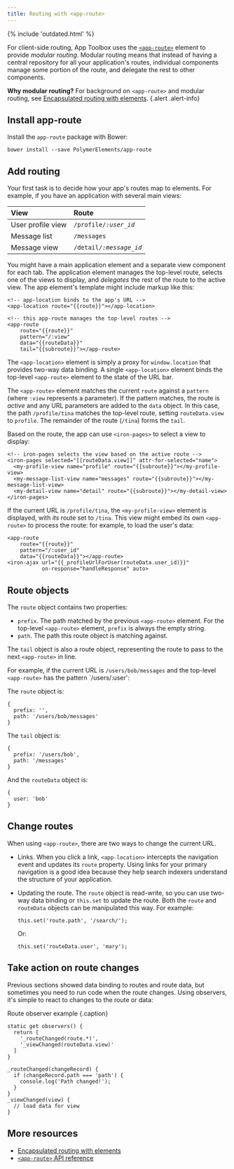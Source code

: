 ```yaml
---
title: Routing with <app-route>
---
```


<!-- toc -->

<div>
{% include 'outdated.html' %}
</div>

For client-side routing, App Toolbox uses the
[`<app-route>`](https://www.webcomponents.org/element/PolymerElements/app-route) element to provide
_modular routing_. Modular routing means that instead of having a central repository for all your
application's routes, individual components manage some portion of the route, and delegate the rest
to other components.

**Why modular routing?** For background on `<app-route>` and modular routing, see
[Encapsulated routing with elements](/blog/routing).
{.alert .alert-info}

## Install app-route

Install the `app-route` package with Bower:

    bower install --save PolymerElements/app-route

## Add routing

Your first task is to decide how your app's routes map to elements. For example, if you have an
application with several main views:

| View | Route |
| :--- | :---- |
| User profile view | <code>/profile/<var>:user_id</var></code> |
| Message list | <code>/messages</code> |
| Message view | <code>/detail/<var>:message_id</var></code> |

You might have a main application element and a separate view component for each tab. The application
element manages the top-level route, selects one of the views to display, and _delegates_ the rest
of the route to the active view. The app element's template might include markup like this:

```
<!-- app-location binds to the app's URL -->
<app-location route="{{route}}"></app-location>

<!-- this app-route manages the top-level routes -->
<app-route
    route="{{route}}"
    pattern="/:view"
    data="{{routeData}}"
    tail="{{subroute}}"></app-route>
```

The `<app-location>` element is simply a proxy for `window.location` that provides two-way data
binding. A single `<app-location>` element binds the top-level `<app-route>` element to the state of
the URL bar.

The `<app-route>` element matches the current `route` against a `pattern` (where `:view` represents
a parameter). If the pattern matches, the route is _active_ and any URL parameters are added to the
`data` object. In this case, the path `/profile/tina` matches the top-level route, setting
`routeData.view` to `profile`. The remainder of the route (`/tina`) forms the `tail`.

Based on the route, the app can use `<iron-pages>` to select a view to display:

```
<!-- iron-pages selects the view based on the active route -->
<iron-pages selected="[[routeData.view]]" attr-for-selected="name">
  <my-profile-view name="profile" route="{{subroute}}"></my-profile-view>
  <my-message-list-view name="messages" route="{{subroute}}"></my-message-list-view>
  <my-detail-view name="detail" route="{{subroute}}"></my-detail-view>
</iron-pages>
```

If the current URL is `/profile/tina`, the `<my-profile-view>` element is displayed, with _its_
route set to `/tina`. This view might embed its own `<app-route>` to process the route: for example,
to load the user's data:

```
<app-route
    route="{{route}}"
    pattern="/:user_id"
    data="{{routeData}}"></app-route>
<iron-ajax url="{{_profileUrlForUser(routeData.user_id)}}"
           on-response="handleResponse" auto>
```


## Route objects

The `route` object contains two properties:

-   `prefix`. The path matched by the previous `<app-route>` element. For the
    top-level `<app-route>` element, `prefix` is always the empty string.
-   `path`. The path this route object is matching against.

The `tail` object is also a route object, representing the route to pass to the
next `<app-route>` in line.

For example, if the current URL is `/users/bob/messages` and the top-level
`<app-route>` has the pattern `/users/:user':

The `route` object is:

    {
      prefix: '',
      path: '/users/bob/messages'
    }

The `tail` object is:

    {
      prefix: '/users/bob',
      path: '/messages'
    }

And the `routeData` object is:

    {
      user: 'bob'
    }

## Change routes

When using `<app-route>`, there are two ways to change the current URL.

-   Links. When you click a link, `<app-location>` intercepts the navigation
    event and updates its `route` property. Using links for your primary
    navigation is a good idea because they help search indexers understand the
    structure of your application.

-   Updating the route. The `route` object is read-write, so you can use
    two-way data binding or `this.set` to update the route. Both the `route`
    and `routeData` objects can be manipulated this way. For example:

    `this.set('route.path', '/search/');`

    Or:

    `this.set('routeData.user', 'mary');`

## Take action on route changes

Previous sections showed data binding to routes and route data, but sometimes you need to run code
when the route changes. Using observers, it's simple to react to changes to the route or data:

Route observer example {.caption}

```
static get observers() {
  return [
    '_routeChanged(route.*)',
    '_viewChanged(routeData.view)'
  ]
}

_routeChanged(changeRecord) {
  if (changeRecord.path === 'path') {
    console.log('Path changed!');
  }
}
_viewChanged(view) {
  // load data for view
}
```

## More resources

-   [Encapsulated routing with elements](/blog/routing)
-   [`<app-route>`
    API reference](https://www.webcomponents.org/element/PolymerElements/app-route)
